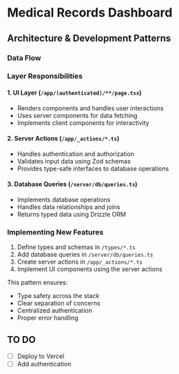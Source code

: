 # Medical Records Dashboard

## Architecture & Development Patterns

### Data Flow

### Layer Responsibilities

#### 1. UI Layer (`/app/(authenticated)/**/page.tsx`)
- Renders components and handles user interactions
- Uses server components for data fetching
- Implements client components for interactivity

#### 2. Server Actions (`/app/_actions/*.ts`)
- Handles authentication and authorization
- Validates input data using Zod schemas
- Provides type-safe interfaces to database operations

#### 3. Database Queries (`/server/db/queries.ts`)
- Implements database operations
- Handles data relationships and joins
- Returns typed data using Drizzle ORM

### Implementing New Features

1. Define types and schemas in `/types/*.ts`
2. Add database queries in `/server/db/queries.ts`
3. Create server actions in `/app/_actions/*.ts`
4. Implement UI components using the server actions

This pattern ensures:
- Type safety across the stack
- Clear separation of concerns
- Centralized authentication
- Proper error handling

## TO DO
- [ ] Deploy to Vercel
- [ ] Add authentication
